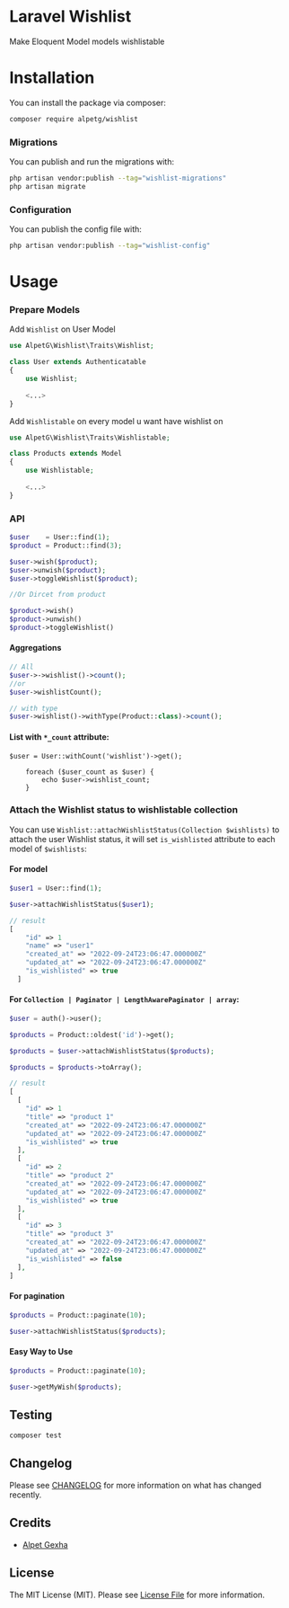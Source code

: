 # Laravel Wishlist

Make Eloquent Model models wishlistable

# Installation

You can install the package via composer:

```bash
composer require alpetg/wishlist
```

### Migrations
You can publish and run the migrations with:

```bash
php artisan vendor:publish --tag="wishlist-migrations"
php artisan migrate
```

### Configuration
You can publish the config file with:

```bash
php artisan vendor:publish --tag="wishlist-config"
```

# Usage
### Prepare Models

Add `Wishlist` on User Model 

```php
use AlpetG\Wishlist\Traits\Wishlist;

class User extends Authenticatable
{
    use Wishlist;
    
    <...>
}
```
Add `Wishlistable` on every model u want have wishlist on

```php
use AlpetG\Wishlist\Traits\Wishlistable;

class Products extends Model
{
    use Wishlistable;
    
    <...>
}

```
### API

```php
$user    = User::find(1);
$product = Product::find(3);

$user->wish($product);
$user->unwish($product);
$user->toggleWishlist($product);

//Or Dircet from product

$product->wish()
$product->unwish()
$product->toggleWishlist()
```

#### Aggregations
```php
// All
$user->->wishlist()->count();
//or
$user->wishlistCount();

// with type
$user->wishlist()->withType(Product::class)->count(); 
```

#### List with `*_count` attribute:

```
$user = User::withCount('wishlist')->get();

    foreach ($user_count as $user) {
        echo $user->wishlist_count;
    }
```


### Attach the Wishlist status to wishlistable collection

You can use `Wishlist::attachWishlistStatus(Collection $wishlists)` to attach the user Wishlist status, it will set `is_wishlisted` attribute to each model of `$wishlists`:

#### For model

```php
$user1 = User::find(1);

$user->attachWishlistStatus($user1);

// result
[
    "id" => 1
    "name" => "user1"
    "created_at" => "2022-09-24T23:06:47.000000Z"
    "updated_at" => "2022-09-24T23:06:47.000000Z"
    "is_wishlisted" => true  
  ]
```

#### For `Collection | Paginator | LengthAwarePaginator | array`:

```php
$user = auth()->user();

$products = Product::oldest('id')->get();

$products = $user->attachWishlistStatus($products);

$products = $products->toArray();

// result
[
  [
    "id" => 1
    "title" => "product 1"
    "created_at" => "2022-09-24T23:06:47.000000Z"
    "updated_at" => "2022-09-24T23:06:47.000000Z"
    "is_wishlisted" => true  
  ],
  [
    "id" => 2
    "title" => "product 2"
    "created_at" => "2022-09-24T23:06:47.000000Z"
    "updated_at" => "2022-09-24T23:06:47.000000Z"
    "is_wishlisted" => true
  ],
  [
    "id" => 3
    "title" => "product 3"
    "created_at" => "2022-09-24T23:06:47.000000Z"
    "updated_at" => "2022-09-24T23:06:47.000000Z"
    "is_wishlisted" => false
  ],
]
```

#### For pagination

```php
$products = Product::paginate(10);

$user->attachWishlistStatus($products);
```

#### Easy Way to Use
```php
$products = Product::paginate(10);

$user->getMyWish($products);
```

## Testing

```bash
composer test
```

## Changelog

Please see [CHANGELOG](CHANGELOG.md) for more information on what has changed recently.

## Credits

- [Alpet Gexha](https://github.com/AlpetG)

## License

The MIT License (MIT). Please see [License File](LICENSE.md) for more information.
